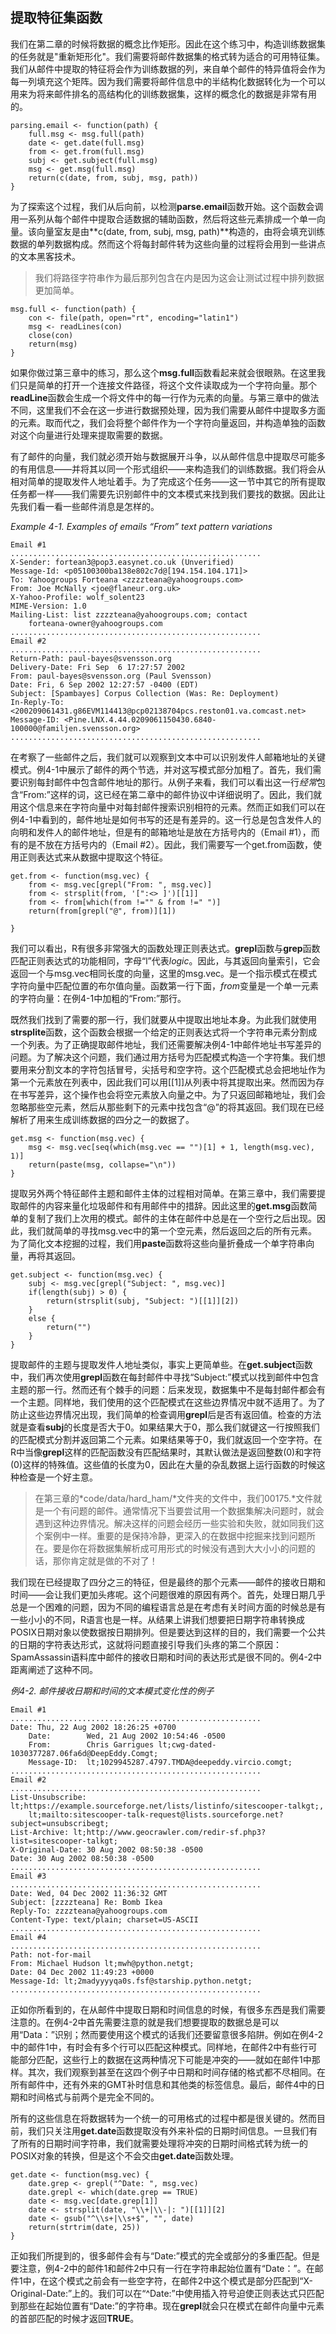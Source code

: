 ## 提取特征集函数
我们在第二章的时候将数据的概念比作矩形。因此在这个练习中，构造训练数据集的任务就是"重新矩形化"。我们需要将邮件数据集的格式转为适合的可用特征集。我们从邮件中提取的特征将会作为训练数据的列，来自单个邮件的特异值将会作为每一列填充这个矩阵。因为我们需要将邮件信息中的半结构化数据转化为一个可以用来为将来邮件排名的高结构化的训练数据集，这样的概念化的数据是非常有用的。  

	parsing.email <- function(path) {
		full.msg <- msg.full(path)
		date <- get.date(full.msg)
		from <- get.from(full.msg)
		subj <- get.subject(full.msg)
		msg <- get.msg(full.msg)
		return(c(date, from, subj, msg, path))
	}

为了探索这个过程，我们从后向前，以检测**parse.email**函数开始。这个函数会调用一系列从每个邮件中提取合适数据的辅助函数，然后将这些元素排成一个单一向量。该向量室友是由**c(date, from, subj, msg, path)**构造的，由将会填充训练数据的单列数据构成。然而这个将每封邮件转为这些向量的过程将会用到一些讲点的文本黑客技术。  

> 我们将路径字符串作为最后那列包含在内是因为这会让测试过程中排列数据更加简单。  

	msg.full <- function(path) {
		con <- file(path, open="rt", encoding="latin1")
		msg <- readLines(con)
		close(con)
		return(msg)
	}

如果你做过第三章中的练习，那么这个**msg.full**函数看起来就会很眼熟。在这里我们只是简单的打开一个连接文件路径，将这个文件读取成为一个字符向量。那个**readLine**函数会生成一个将文件中的每一行作为元素的向量。与第三章中的做法不同，这里我们不会在这一步进行数据预处理，因为我们需要从邮件中提取多方面的元素。取而代之，我们会将整个邮件作为一个字符向量返回，并构造单独的函数对这个向量进行处理来提取需要的数据。  

有了邮件的向量，我们就必须开始与数据展开斗争，以从邮件信息中提取尽可能多的有用信息——并将其以同一个形式组织——来构造我们的训练数据。我们将会从相对简单的提取发件人地址着手。为了完成这个任务——这一节中其它的所有提取任务都一样——我们需要先识别邮件中的文本模式来找到我们要找的数据。因此让先我们看一看一些邮件消息是怎样的。  

*Example 4-1. Examples of emails “From” text pattern variations*

	Email #1
	........................................................
	X-Sender: fortean3@pop3.easynet.co.uk (Unverified)
	Message-Id: <p05100300ba138e802c7d@[194.154.104.171]>
	To: Yahoogroups Forteana <zzzzteana@yahoogroups.com>
	From: Joe McNally <joe@flaneur.org.uk>
	X-Yahoo-Profile: wolf_solent23
	MIME-Version: 1.0
	Mailing-List: list zzzzteana@yahoogroups.com; contact
	    forteana-owner@yahoogroups.com
	........................................................
	Email #2
	........................................................
	Return-Path: paul-bayes@svensson.org
	Delivery-Date: Fri Sep  6 17:27:57 2002
	From: paul-bayes@svensson.org (Paul Svensson)
	Date: Fri, 6 Sep 2002 12:27:57 -0400 (EDT)
	Subject: [Spambayes] Corpus Collection (Was: Re: Deployment)
	In-Reply-To: <200209061431.g86EVM114413@pcp02138704pcs.reston01.va.comcast.net>
	Message-ID: <Pine.LNX.4.44.0209061150430.6840-100000@familjen.svensson.org>
	........................................................
 
 在考察了一些邮件之后，我们就可以观察到文本中可以识别发件人邮箱地址的关键模式。例4-1中展示了邮件的两个节选，并对这写模式部分加粗了。首先，我们需要识别每封邮件中包含邮件地址的那行。从例子来看，我们可以看出这一行*经常*包含“From:”这样的词，这已经在第二章中的邮件协议中详细说明了。因此，我们就用这个信息来在字符向量中对每封邮件搜索识别相符的元素。然而正如我们可以在例4-1中看到的，邮件地址是如何书写的还是有差异的。这一行总是包含发件人的向明和发件人的邮件地址，但是有的邮箱地址是放在方括号内的（Email #1），而有的是不放在方括号内的（Email #2）。因此，我们需要写一个get.from函数，使用正则表达式来从数据中提取这个特征。  

 	get.from <- function(msg.vec) {
    	from <- msg.vec[grepl("From: ", msg.vec)]
    	from <- strsplit(from, '[":<> ]')[[1]]
    	from <- from[which(from !="" & from !=" ")]
    	return(from[grepl("@", from)][1])
	
	}

我们可以看出，R有很多非常强大的函数处理正则表达式。**grepl**函数与**grep**函数匹配正则表达式的功能相同，字母“l”代表*logic*。因此，与其返回向量索引，它会返回一个与msg.vec相同长度的向量，这里的msg.vec。是一个指示模式在模式字符向量中匹配位置的布尔值向量。函数第一行下面，*from*变量是一个单一元素的字符向量：在例4-1中加粗的“From:”那行。  

既然我们找到了需要的那一行，我们就要从中提取出地址本身。为此我们就使用**strsplite**函数，这个函数会根据一个给定的正则表达式将一个字符串元素分割成一个列表。为了正确提取邮件地址，我们还需要解决例4-1中邮件地址书写差异的问题。为了解决这个问题，我们通过用方括号为匹配模式构造一个字符集。我们想要用来分割文本的字符包括冒号，尖括号和空字符。这个匹配模式总会把地址作为第一个元素放在列表中，因此我们可以用[[1]]从列表中将其提取出来。然而因为存在书写差异，这个操作也会将空元素放入向量之中。为了只返回邮箱地址，我们会忽略那些空元素，然后从那些剩下的元素中找包含“@”的将其返回。我们现在已经解析了用来生成训练数据的四分之一的数据了。  

	get.msg <- function(msg.vec) {
    	msg <- msg.vec[seq(which(msg.vec == "")[1] + 1, length(msg.vec), 1)]
    	return(paste(msg, collapse="\n"))
	}

提取另外两个特征邮件主题和邮件主体的过程相对简单。在第三章中，我们需要提取邮件的内容来量化垃圾邮件和有用邮件中的措辞。因此这里的**get.msg**函数简单的复制了我们上次用的模式。邮件的主体在邮件中总是在一个空行之后出现。因此，我们就简单的寻找msg.vec中的第一个空元素，然后返回之后的所有元素。为了简化文本挖掘的过程，我们用**paste**函数将这些向量折叠成一个单字符串向量，再将其返回。

	get.subject <- function(msg.vec) {
    	subj <- msg.vec[grepl("Subject: ", msg.vec)]
    	if(length(subj) > 0) {
        	return(strsplit(subj, "Subject: ")[[1]][2])
    	}
    	else {
        	return("")
    	}
	}

提取邮件的主题与提取发件人地址类似，事实上更简单些。在**get.subject**函数中，我们再次使用**grepl**函数在每封邮件中寻找“Subject:”模式以找到邮件中包含主题的那一行。然而还有个棘手的问题：后来发现，数据集中不是每封邮件都会有一个主题。同样地，我们使用的这个匹配模式在这些边界情况中就不适用了。为了防止这些边界情况出现，我们简单的检查调用**grepl**后是否有返回值。检查的方法就是查看**subj**的长度是否大于0。如果结果大于0，那么我们就键这一行按照我们的匹配模式分割并返回第二个元素。如果结果等于0，我们就返回一个空字符。在R中当像**grepl**这样的匹配函数没有匹配结果时，其默认做法是返回整数(0)和字符(0)这样的特殊值。这些值的长度为0，因此在大量的杂乱数据上运行函数的时候这种检查是一个好主意。  

> 在第三章的*code/data/hard_ham/*文件夹的文件中，我们00175.*文件就是一个有问题的邮件。通常情况下当要尝试用一个数据集解决问题时，就会遇到这种边界情况。解决这样的问题会经历一些实验和失败，就如同我们这个案例中一样。重要的是保持冷静，更深入的在数据中挖掘来找到问题所在。要是你在将数据集解析成可用形式的时候没有遇到大大小小的问题的话，那你肯定就是做的不对了！  

我们现在已经提取了四分之三的特征，但是最终的那个元素——邮件的接收日期和时间——会让我们更加头疼呢。这个问题很难的原因有两个。首先，处理日期几乎总是一个困难的问题，因为不同的编程语言总是在考虑有关时间方面的时候总是有一些小小的不同，R语言也是一样。从结果上讲我们想要把日期字符串转换成POSIX日期对象以使数据按日期排列。但是要达到这样的目的，我们需要一个公共的日期的字符表达形式，这就将问题直接引导我们头疼的第二个原因：SpamAssassin语料库中邮件的接收日期和时间的表达形式是很不同的。例4-2中距离阐述了这种不同。  

*例4-2. 邮件接收日期和时间的文本模式变化性的例子*

	Email #1
	........................................................
	Date: Thu, 22 Aug 2002 18:26:25 +0700
    	Date:        Wed, 21 Aug 2002 10:54:46 -0500
    	From:        Chris Garrigues lt;cwg-dated-1030377287.06fa6d@DeepEddy.Comgt;
    	Message-ID:  lt;1029945287.4797.TMDA@deepeddy.vircio.comgt;
	........................................................
	Email #2 
	........................................................
	List-Unsubscribe: lt;https://example.sourceforge.net/lists/listinfo/sitescooper-talkgt;,
    	lt;mailto:sitescooper-talk-request@lists.sourceforge.net?subject=unsubscribegt;
	List-Archive: lt;http://www.geocrawler.com/redir-sf.php3?list=sitescooper-talkgt;
	X-Original-Date: 30 Aug 2002 08:50:38 -0500
	Date: 30 Aug 2002 08:50:38 -0500
	........................................................
	Email #3
	........................................................
	Date: Wed, 04 Dec 2002 11:36:32 GMT
	Subject: [zzzzteana] Re: Bomb Ikea
	Reply-To: zzzzteana@yahoogroups.com
	Content-Type: text/plain; charset=US-ASCII
	........................................................
	Email #4
	........................................................
	Path: not-for-mail
	From: Michael Hudson lt;mwh@python.netgt;
	Date: 04 Dec 2002 11:49:23 +0000
	Message-Id: lt;2madyyyyqa0s.fsf@starship.python.netgt;
	........................................................

正如你所看到的，在从邮件中提取日期和时间信息的时候，有很多东西是我们需要注意的。在例4-2中首先需要注意的就是我们想要提取的数据总是可以用“Data：”识别；然而要使用这个模式的话我们还要留意很多陷阱。例如在例4-2中的邮件1中，有时会有多个行可以匹配这种模式。同样地，在邮件2中有些行可能部分匹配，这些行上的数据在这两种情况下可能是冲突的——就如在邮件1中那样。其次，我们观察到甚至在这四个例子中日期和时间存储的格式都不尽相同。在所有邮件中，还有外来的GMT补时信息和其他类的标签信息。最后，邮件4中的日期和时间格式与前两个是完全不同的。  

所有的这些信息在将数据转为一个统一的可用格式的过程中都是很关键的。然而目前，我们只关注用**get.date**函数提取没有外来补偿的日期时间信息。一旦我们有了所有的日期时间字符串，我们就需要处理将冲突的日期时间格式转为统一的POSIX对象的转换，但是这个不会交由**get.date**函数处理。  

	get.date <- function(msg.vec) {
    	date.grep <- grepl("^Date: ", msg.vec)
    	date.grepl <- which(date.grep == TRUE)
    	date <- msg.vec[date.grep[1]]
    	date <- strsplit(date, "\\+|\\-|: ")[[1]][2]
    	date <- gsub("^\\s+|\\s+$", "", date)
    	return(strtrim(date, 25))
	}

正如我们所提到的，很多邮件会有与“Date:”模式的完全或部分的多重匹配。但是要注意，例4-2中的邮件1和邮件2中只有一行在字符串起始位置有“Date：”。在邮件1中，在这个模式之前会有一些空字符，在邮件2中这个模式是部分匹配到“X-Original-Date:”上的。我们可以在“^Date:”中使用插入符号迫使正则表达式只匹配到那些在起始位置有“Date:”的字符串。现在**grepl**就会只在模式在邮件向量中元素的首部匹配的时候才返回**TRUE**。  

